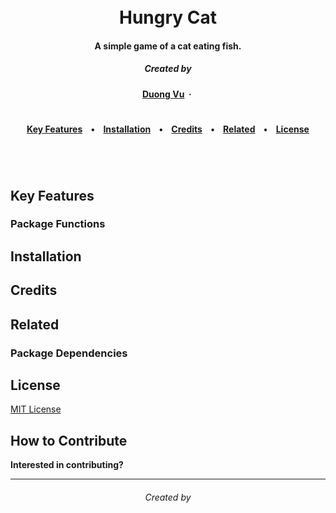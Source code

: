 
<h1 align="center">
  <br>
Hungry Cat
<br>
</h1>

<h4 align="center">A simple game of a cat eating fish</a>.</h4>

<h5 align="center">
Created by</a></h5>

<h4 align="center">

[Duong Vu](https://github.com/duongvu39) &nbsp;&middot;&nbsp;
</a></h4>



<h1></h1>
<h4 align="center">
  <a href="#key-features">Key Features</a> &nbsp;&nbsp;&nbsp;•&nbsp;&nbsp;&nbsp;
  <a href="#installation">Installation</a> &nbsp;&nbsp;&nbsp;•&nbsp;&nbsp;&nbsp;
  <a href="#credits">Credits</a> &nbsp;&nbsp;&nbsp;•&nbsp;&nbsp;&nbsp;
  <a href="#related">Related</a> &nbsp;&nbsp;&nbsp;•&nbsp;&nbsp;&nbsp;
  <a href="#license">License</a>
</h4>
<h1></h1>

<br>

## Key Features


### Package Functions


## Installation


## Credits


## Related

### Package Dependencies


## License

[MIT License](https://github.com/johannesharmse/watsonNLU/blob/master/LICENSE)

## How to Contribute

**Interested in contributing?**

---
<h6 align="center">
Created by

</a></h4>
